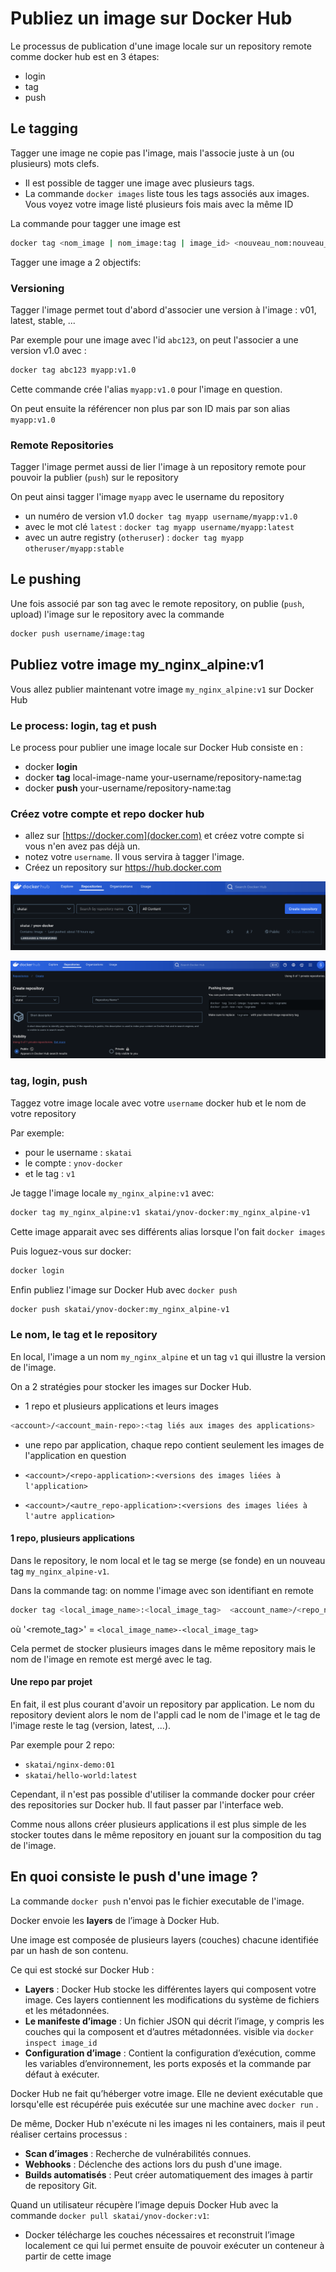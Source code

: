# Publiez un image sur Docker Hub

Le processus de publication d'une image locale sur un repository remote comme docker hub est en 3 étapes:

- login
- tag
- push

## Le tagging

Tagger une image ne copie pas l'image, mais l'associe juste à un (ou plusieurs) mots clefs.

- Il est possible de tagger une image avec plusieurs tags.
- La commande `docker images` liste tous les tags associés aux images. Vous voyez votre image listé plusieurs fois mais avec la même ID

La commande pour tagger une image est

```bash
docker tag <nom_image | nom_image:tag | image_id> <nouveau_nom:nouveau_tag | nom_image:nouveau_tag>
```

Tagger une image a 2 objectifs:

### Versioning

Tagger l'image permet tout d'abord d'associer une version à l'image : v01, latest, stable, ...

Par exemple pour une image avec l'id `abc123`, on peut l'associer a une version v1.0 avec :

```bash
docker tag abc123 myapp:v1.0
```

Cette commande crée l'alias `myapp:v1.0` pour l'image en question.

On peut ensuite la référencer non plus par son ID mais par son alias `myapp:v1.0`

### Remote Repositories

Tagger l'image permet aussi de lier l'image à un repository remote pour pouvoir la publier (`push`) sur le repository

On peut ainsi tagger l'image `myapp` avec le username du repository

- un numéro de version v1.0 `docker tag myapp username/myapp:v1.0`
- avec le mot clé `latest` : `docker tag myapp username/myapp:latest`
- avec un autre registry (`otheruser`) : `docker tag myapp otheruser/myapp:stable`

## Le pushing

Une fois associé par son tag avec le remote repository, on publie (`push`, upload) l'image sur le repository avec la commande

```bash
docker push username/image:tag
```

## Publiez votre image my_nginx_alpine:v1

Vous allez publier maintenant votre image `my_nginx_alpine:v1` sur Docker Hub

### Le process: login, tag et push

Le process pour publier une image locale sur Docker Hub consiste en :

- docker **login**
- docker **tag** local-image-name your-username/repository-name:tag
- docker **push** your-username/repository-name:tag

### Créez votre compte et repo docker hub

- allez sur [https://docker.com](docker.com) et créez votre compte si vous n'en avez pas déjà un.
- notez votre `username`. Il vous servira à tagger l'image.
- Créez un repository sur <https://hub.docker.com>

![créer une repo sur Docker Hub](./../../img/docker-hub-create-repo.png)

![Créer une repo sur Docker Hub - step 2](./../../img/docker-hub-create-repo_2.png)

### tag, login, push

Taggez votre image locale avec votre `username` docker hub et le nom de votre repository

Par exemple:

- pour le username : `skatai`
- le compte : `ynov-docker`
- et le tag : `v1`

Je tagge l'image locale `my_nginx_alpine:v1` avec:

```bash
docker tag my_nginx_alpine:v1 skatai/ynov-docker:my_nginx_alpine-v1
```

Cette image apparait avec ses différents alias lorsque l'on fait `docker images`

Puis loguez-vous sur docker:

```bash
docker login
```

Enfin publiez l'image sur Docker Hub avec `docker push`

```bash
docker push skatai/ynov-docker:my_nginx_alpine-v1
```

### Le nom, le tag et le repository

En local, l'image a un nom `my_nginx_alpine` et un tag `v1` qui illustre la version de l'image.

On a 2 stratégies pour stocker les images sur Docker Hub.

- 1 repo et plusieurs applications et leurs images

```bash
<account>/<account_main-repo>:<tag liés aux images des applications>
```

- une repo par application, chaque repo contient seulement les images de l'application en question

- `<account>/<repo-application>:<versions des images liées à l'application>`
- `<account>/<autre_repo-application>:<versions des images liées à l'autre application>`

#### 1 repo, plusieurs applications

Dans le repository, le nom local et le tag se merge (se fonde) en un nouveau tag `my_nginx_alpine-v1`.

Dans la commande tag: on nomme l'image avec son identifiant en remote

```bash
docker tag <local_image_name>:<local_image_tag>  <account_name>/<repo_name>:<remote_tag>
```

où '<remote_tag>' = `<local_image_name>-<local_image_tag>`

Cela permet de stocker plusieurs images dans le même repository mais le nom de l'image en remote est mergé avec le tag.

#### Une repo par projet

En fait, il est plus courant d'avoir un repository par application. Le nom du repository devient alors le nom de l'appli cad le nom de l'image et le tag de l'image reste le tag (version, latest, ...).

Par exemple pour 2 repo:

- `skatai/nginx-demo:01`
- `skatai/hello-world:latest`

Cependant, il n'est pas possible d'utiliser la commande docker pour créer des repositories sur Docker hub.  Il faut passer par l'interface web.

Comme nous allons créer plusieurs applications il est plus simple de les stocker toutes dans le même repository en jouant sur la composition du tag de l'image.

## En quoi consiste le push d'une image ?

La commande `docker push` n'envoi pas le fichier executable de l'image.

Docker envoie les **layers** de l’image à Docker Hub.

Une image est composée de plusieurs layers (couches) chacune identifiée par un hash de son contenu.

Ce qui est stocké sur Docker Hub :

- **Layers** : Docker Hub stocke les différentes layers qui composent votre image. Ces layers contiennent les modifications du système de fichiers et les métadonnées.
- **Le manifeste d’image** : Un fichier JSON qui décrit l’image, y compris les couches qui la composent et d’autres métadonnées. visible via `docker inspect image_id`
- **Configuration d’image** : Contient la configuration d’exécution, comme les variables d’environnement, les ports exposés et la commande par défaut à exécuter.

Docker Hub ne fait qu’héberger votre image. Elle ne devient exécutable que lorsqu'elle est récupérée puis exécutée sur une machine avec `docker run` .

De même, Docker Hub n'exécute ni les images ni les containers, mais il peut réaliser certains processus :

- **Scan d’images** : Recherche de vulnérabilités connues.
- **Webhooks** : Déclenche des actions lors du push d'une image.
- **Builds automatisés** : Peut créer automatiquement des images à partir de repository Git.

Quand un utilisateur récupère l’image depuis Docker Hub avec la commande `docker pull skatai/ynov-docker:v1`:

- Docker télécharge les couches nécessaires et reconstruit l’image localement ce qui lui permet ensuite de pouvoir exécuter un conteneur à partir de cette image
